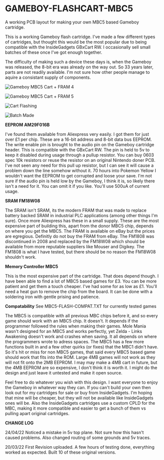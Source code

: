 # GAMEBOY-FLASHCART-MBC5
A working PCB layout for making your own MBC5 based Gameboy cartridge.

This is a working Gameboy flash cartridge. I've made a few different types of cartridges, but thought this would be the most popular due to being compatible with the InsideGadgets GBxCart RW. I occasionally sell small batches of these once I've got enough together.

The difficulty of making such a device these days is, when the Gameboy was released, the 8-bit era was already on the way out. So 33 years later, parts are not readily available. I'm not sure how other people manage to aquire a consistant supply of components.

![Gameboy MBC5 Cart + FRAM 4](https://user-images.githubusercontent.com/65309612/159160192-b9b36e3c-489f-4073-af0d-cf62c226d871.jpg)

![Gameboy MBC5 Cart + FRAM 5](https://user-images.githubusercontent.com/65309612/159160197-49994b87-d466-4c2a-87e6-fa3b4d3937f3.jpg)

![Cart Flashing](https://user-images.githubusercontent.com/65309612/159160559-ec38128a-1060-4945-b720-2ceefa27c7ea.jpeg)

![Batch Made](https://user-images.githubusercontent.com/65309612/159160560-ba56514f-a369-4ae1-9265-43d162a6d556.jpeg)


**EEPROM AM29F016B**

I've found them available from Aliexpress very easily. I got them for just over £1 per chip. These are a 16-bit address and 8-bit data bus EEPROM. The write enable pin is brought to the audio pin on the Gameboy cartridge header. This is compatible with the GBxCart RW. The pin is held to 5v to keep it disabled during usage through a pullup resistor. You can buy 0603 spec 10k resistors or reuse the resistor on an original Nintendo doner PCB. I've not seen any need for this pull up resistor, but I can see it will cause a problem down the line somehow without it. 70 hours into Pokemon Yellow I wouldn't want the EEPROM to get corrupted and loose your save. I'm not sure if the audio pin is held low by the Gameboy, I think it is, so likely there isn't a need for it. You can omit it if you like. You'll use 500uA of current usage.

**SRAM FM18W08**

The SRAM isn't SRAM, its the modern FRAM that was made to replace battery backed SRAM in industrial PLC applications (among other things I'm sure). Once more Aliexpress has these in a small supply. These are the most expensive part of building this, apart from the donor MBC5 chip, depends on where you get the MBC5. The FRAM is available on eBay but the prices are egregious. Definitly do not buy the FRAM from eBay. The FM1808 was discontinued in 2008 and replaced by the FM18W08 which should be available from more reputable suppliers like Mouser and Digikey. The FM1808 is what I have tested, but there should be no reason the FM18W08 shouldn't work.

**Memory Controller MBC5**

This is the most expensive part of the cartridge. That does depend though. I have been able to find a lot of MBC5 based games for £3. You can be more patient and get them a touch cheaper. I've had some for as low as £1. You'll need a heat gun to remove the chip from the board. It can be done with a soldering iron with gentle prising and patience.

**Compatability** See MBC5-FLASH-COMPAT.TXT for currently tested games

The MBC5 is compatible with all previous MBC chips before it, and so every game should work with an MBC5 chip. It doesn't. It depends if the programmer followed the rules when making their games. Mole Mania wasn't designed for an MBC5 and works perfectly, yet Zelda - Links Awakening doesn't work and crashes when saving. It all depends on where the programmers wrote to adress spaces. The MBC5 has a few more functions built in and a few other quirks (or fixes) that the MBC1 didn't have. So it's hit or miss for non MBC5 games, that said every MBC5 based game should work that fits into the ROM. Large 4MB games will not work as they will not fit onto the 2MB EEPROM. I may may make a 4MB cart in future, but the 4MB EEPROM are so expensive, I don't think it is worth it. I might do the design and just leave it untested and make it open source.


Feel free to do whatever you wish with this design. I want everyone to enjoy the Gameboy in whatever way they can. If you can't build your own then look out for my cartridges for sale or buy from InsideGadgets. I'm hoping that mine will be cheaper, but they will not be available like InsideGadgets ones will be. Also the InsideGadgets cartridges use a custom CPLD for the MBC, making it more compatible and easier to get a bunch of them vs pulling apart original cartridges.

**CHANGE LOG**

24/04/22
Noticed a mistake in 5v top plane. Not sure how this hasn't caused problems. Also changed routing of some grounds and 5v traces.

20/03/22
First Revision uploaded. A few hours of testing done, everything worked as expected. Built 10 of these original versions.
